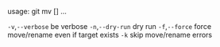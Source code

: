 usage: git mv [<options>] <source>... <destination>

   `-v`,`--verbose`         be verbose
   `-n`,`--dry-run`         dry run
   `-f`,`--force`           force move/rename even if target exists
   `-k`                    skip move/rename errors

